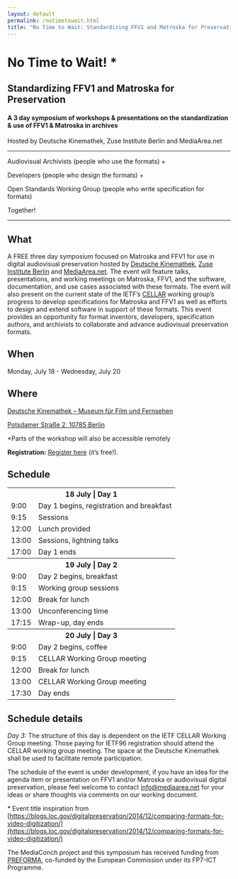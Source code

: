 ```yaml
---
layout: default
permalink: /notimetowait.html
title: "No Time to Wait: Standardizing FFV1 and Matroska for Preservation"
---
```


# **No Time to Wait!** \*

## Standardizing FFV1 and Matroska for Preservation

#### A 3 day symposium of workshops & presentations on the standardization & use of FFV1 & Matroska in archives

Hosted by Deutsche Kinemathek, Zuse Institute Berlin and MediaArea.net

----------

Audiovisual Archivists (people who use the formats) &#43;

Developers (people who design the formats) &#43;

Open Standards Working Group (people who write specification for formats)

Together!
 
 ----------

## What 
A FREE three day symposium focused on Matroska and FFV1 for use in digital audiovisual preservation hosted by [Deutsche Kinemathek](https://www.deutsche-kinemathek.de/), [Zuse Institute Berlin](http://www.zib.de/) and [MediaArea.net](https://mediaarea.net/en/MediaInfo). The event will feature talks, presentations, and working meetings on Matroska, FFV1, and the software, documentation, and use cases associated with these formats. The event will also present on the current state of the IETF’s [CELLAR](https://datatracker.ietf.org/wg/cellar/charter/) working group’s progress to develop specifications for Matroska and FFV1 as well as efforts to design and extend software in support of these formats. This event provides an opportunity for format inventors, developers, specification authors, and archivists to collaborate and advance audiovisual preservation formats.

## When
 Monday, July 18 - Wednesday, July 20


## Where
[Deutsche Kinemathek – Museum für Film und Fernsehen](https://www.deutsche-kinemathek.de/)

[Potsdamer Straße 2, 10785 Berlin](https://www.google.com/maps/place/Potsdamer+Stra%C3%9Fe+2,+10785+Berlin,+Germany/@52.5096511,13.3648205,15z/data=!4m5!3m4!1s0x47a851b61bf74d65:0xe6356c435ea83c13!8m2!3d52.5096511!4d13.3735752)

\*Parts of the workshop will also be accessible remotely

**Registration:** [Register here](https://docs.google.com/forms/d/1ic3LVh1xBZGuzIXSFbczIRcRHNAox3cbi2RDHzY8doo/edit?usp=drive_web) (it’s free!).
 
## Schedule 

<table style="width:80%">
      <tbody><tr>
        <th colspan="2">18 July | Day 1</th>
      </tr>
      <tr>
        <td>9:00</td>
        <td>Day 1 begins, registration and breakfast</td>
      </tr>
      <tr>
        <td>9:15</td>
        <td>Sessions</td>
      </tr>
      <tr>
        <td>12:00</td>
        <td>Lunch provided</td>
      </tr>
      <tr>
        <td>13:00</td>
        <td>Sessions, lightning talks</td>
      </tr>
      <tr>
        <td>17:00</td>
        <td>Day 1 ends</td>
      </tr>
      <tr class="day2">
        <th colspan="2">19 July | Day 2</th>
      </tr>
      <tr>
        <td>9:00</td>
        <td>Day 2 begins, breakfast</td>
      </tr>
      <tr>
        <td>9:15</td>
        <td>Working group sessions</td>
      </tr>
      <tr>
        <td>12:00</td>
        <td>Break for lunch</td>
      </tr>
      <tr>
        <td>13:00</td>
        <td>Unconferencing time</td>
      </tr>
      <tr>
        <td>17:15</td>
        <td>Wrap-up, day ends</td>
      </tr>
      <tr class="day3">
        <th colspan="2">20 July | Day 3</th>
      </tr>
      <tr>
        <td>9:00</td>
        <td>Day 2 begins, coffee</td>
      </tr>
      <tr>
        <td>9:15</td>
        <td>CELLAR Working Group meeting</td>
      </tr>
      <tr>
        <td>12:00</td>
        <td>Break for lunch</td>
      </tr>
      <tr>
        <td>13:00</td>
        <td>CELLAR Working Group meeting</td>
      </tr>
      <tr>
        <td>17:30</td>
        <td>Day ends</td>
      </tr>
    </tbody></table>
  
## Schedule details

*Day 3:* The structure of this day is dependent on the IETF CELLAR Working Group meeting. Those paying for IETF96 registration should attend the CELLAR working group meeting. The space at the Deutsche Kinemathek shall be used to facilitate remote participation.

The schedule of the event is under development, if you have an idea for the agenda item or presentation on FFV1 and/or Matroska or audiovisual digital preservation, please feel welcome to contact [info@mediaarea.net](mailto:info@mediaarea.net) for your ideas or share thoughts via comments on our working document.

\* Event title inspiration from [https://blogs.loc.gov/digitalpreservation/2014/12/comparing-formats-for-video-digitization/](https://blogs.loc.gov/digitalpreservation/2014/12/comparing-formats-for-video-digitization/)

The MediaConch project and this symposium has received funding from [PREFORMA](http://www.preforma-project.eu/), co-funded by the European Commission under its FP7-ICT Programme.
